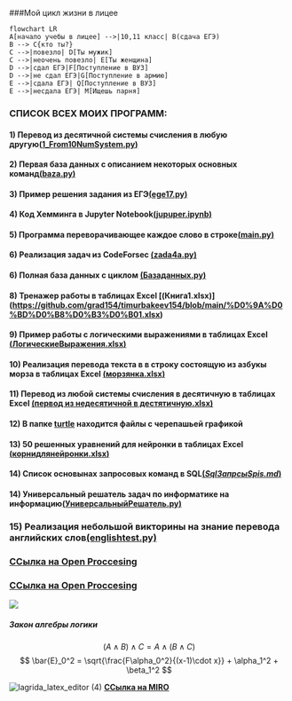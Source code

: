 ###Мой цикл жизни в лицее
```mermaid
flowchart LR
A[начало учебы в лицее] -->|10,11 класс| B(сдача ЕГЭ)
B --> C{кто ты?}
C -->|повезло| D[Ты мужик]
C -->|неочень повезло| E[Ты женщина]
D -->|сдал ЕГЭ|F[Поступление в ВУЗ]
D -->|не сдал ЕГЭ|G[Поступление в армию]
E -->|сдала ЕГЭ| Q[Поступление в ВУЗ]
E -->|несдала ЕГЭ| M[Ищешь парня]
```

### **СПИСОК ВСЕХ МОИХ ПРОГРАММ:**
#### 1) Перевод из десятичной системы счисления в любую другую[(**1_From10NumSystem.py**)](https://github.com/grad154/timurbakeev154/blob/main/1_From10NumSystem.py)
#### 2) Первая база данных с описанием некоторых основных команд[(**baza.py**)](https://github.com/grad154/timurbakeev154/blob/main/baza.py)
#### 3) Пример решения задания из ЕГЭ[(**ege17.py**)](https://github.com/grad154/timurbakeev154/blob/main/ege17.py)
#### 4) Код Хемминга в Jupyter Notebook[(**jupuper.ipynb**)](https://github.com/grad154/timurbakeev154/blob/main/jupuper.ipynb)
#### 5) Программа переворачивающее каждое слово в строке[(**main.py**)](https://github.com/grad154/timurbakeev154/blob/main/main.py)
#### 6) Реализация задач из CodeForsec [(**zada4a.py**)](https://github.com/grad154/timurbakeev154/blob/main/zada4a.py)
#### 6) Полная база данных с циклом [(**Базаданных.py**)](https://github.com/grad154/timurbakeev154/blob/main/%D0%91%D0%B0%D0%B7%D0%B0%D0%B4%D0%B0%D0%BD%D0%BD%D1%8B%D1%85.py)
#### 8) Тренажер работы в таблицах Excel [(**Книга1.xlsx**)] (https://github.com/grad154/timurbakeev154/blob/main/%D0%9A%D0%BD%D0%B8%D0%B3%D0%B01.xlsx)
#### 9) Пример работы с логическими выражениями в таблицах Excel  [(**ЛогическиеВыражения.xlsx**)](https://github.com/grad154/timurbakeev154/blob/main/%D0%9B%D0%BE%D0%B3%D0%B8%D1%87%D0%B5%D1%81%D0%BA%D0%B8%D0%B5%D0%92%D1%8B%D1%80%D0%B0%D0%B6%D0%B5%D0%BD%D0%B8%D1%8F.xlsx)
#### 10) Реализация перевода текста в в строку состоящую из азбукы морза в таблицах Excel  [(**морзянка.xlsx**)](https://github.com/grad154/timurbakeev154/blob/main/%D0%BC%D0%BE%D1%80%D0%B7%D1%8F%D0%BD%D0%BA%D0%B0.xlsx)
#### 11) Перевод из любой системы счисления в десятичную в таблицах Excel [(**первод из недесятичной в дестятичную.xlsx**)](https://github.com/grad154/timurbakeev154/blob/main/%D0%BF%D0%B5%D1%80%D0%B2%D0%BE%D0%B4%20%D0%B8%D0%B7%20%D0%BD%D0%B5%D0%B4%D0%B5%D1%81%D1%8F%D1%82%D0%B8%D1%87%D0%BD%D0%BE%D0%B9%20%D0%B2%20%D0%B4%D0%B5%D1%81%D1%82%D1%8F%D1%82%D0%B8%D1%87%D0%BD%D1%83%D1%8E.xlsx)
<!-- >Markdown is a lightweight markup language >based on the formatting conventions
>that people naturally use in email.
>As [John Gruber] writes on the [Markdown >site][df1] -->
#### 12) В папке [**turtle**](https://github.com/grad154/timurbakeev154/tree/main/turtle) находится файлы с черепашьей графикой
#### 13) 50 решенных уравнений для нейронки в таблицах Excel [(**корнидлянейронки.xlsx**)](https://github.com/grad154/timurbakeev154/blob/main/%D0%BA%D0%BE%D1%80%D0%BD%D0%B8%D0%B4%D0%BB%D1%8F%D0%BD%D0%B5%D0%B9%D1%80%D0%BE%D0%BD%D0%BA%D0%B8.xlsx)
#### 14) Список основынах запросовых команд в SQL[(*SqlЗапрсыSpis.md*)](https://github.com/grad154/timurbakeev154/blob/main/Sql%D0%97%D0%B0%D0%BF%D1%80%D1%81%D1%8BSpis.md)
#### 14) Универсальный решатель задач по информатике на информацию[(**УниверсальныйРешатель.py**)](https://github.com/grad154/timurbakeev154/blob/main/УниверсальныйРешатель.py)
### 15) Реализация небольшой викторины на знание перевода английских слов[(englishtest.py)](https://github.com/grad154/timurbakeev154/blob/main/englishtest.py)
### [**ССылка на Open Proccesing**](https://www.youtube.com/watch?v=xm3YgoEiEDc)
### [**ССылка на Open Proccesing**](https://openprocessing.org/user/339779?view=sketches&o=2)

[![](https://avatars.mds.yandex.net/i?id=d939b91da58961611a816407f343618c-4872349-images-thumbs&n=13)](https://www.youtube.com/watch?v=xm3YgoEiEDc)
##### Закон алгебры логики
$$ (A ∧ B) ∧ C = A ∧ (B ∧ C) $$
$$ \bar{E}_0^2 = \sqrt{\frac{F\alpha_0^2}{(x-1)\cdot x}} + \alpha_1^2 + \beta_1^2 $$

![lagrida_latex_editor (4)](https://user-images.githubusercontent.com/114381790/200240100-1090ac77-13d6-4405-8ea1-d0fd63bd2d73.png)
[**ССылка на MIRO**](https://miro.com/welcome/QzJaNWc1Szl2SnV3eUxXeE81R0FrbEtTSFpMeXF3Nm9TZVJsejNYOEUxUmpHNUpJVFY1aUxBd1BZd0xNUjM3UXwzNDU4NzY0NTM4NTA1MjYyOTYzfDQ=?share_link_id=864371461540)



